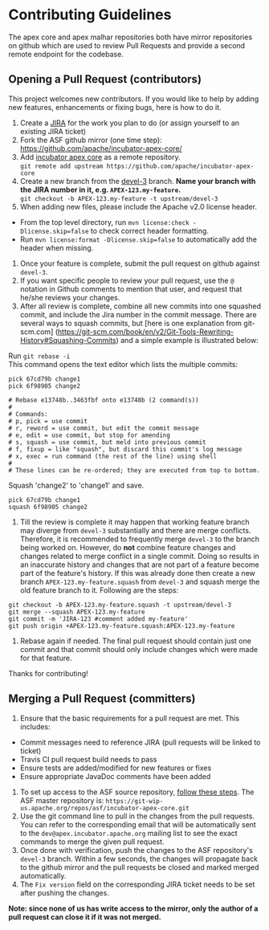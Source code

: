 # Contributing Guidelines

The apex core and apex malhar repositories both have mirror repositories on github which are used to review Pull Requests and provide a second remote endpoint for the codebase.



## Opening a Pull Request (contributors)

This project welcomes new contributors. If you would like to help by adding new features, enhancements or fixing bugs, here is how to do it.

1. Create a [JIRA](https://malhar.atlassian.net/) for the work you plan to do (or assign yourself to an existing JIRA ticket)
1. Fork the ASF github mirror (one time step):
   https://github.com/apache/incubator-apex-core/  
1. Add [incubator apex core](https://github.com/apache/incubator-apex-core) as a remote repository.  
`git remote add upstream https://github.com/apache/incubator-apex-core`
1. Create a new branch from the [devel-3](https://github.com/apache/incubator-apex-core/tree/devel-3) branch. **Name your branch with the JIRA number in it, e.g. `APEX-123.my-feature`.**  
`git checkout -b APEX-123.my-feature -t upstream/devel-3`
1. When adding new files, please include the Apache v2.0 license header.
  - From the top level directory, run `mvn license:check -Dlicense.skip=false` to check correct header formatting.
  - Run `mvn license:format -Dlicense.skip=false` to automatically add the header when missing.
1. Once your feature is complete, submit the pull request on github against `devel-3`.
1. If you want specific people to review your pull request, use the `@` notation in Github comments to mention that user, and request that he/she reviews your changes.
1. After all review is complete, combine all new commits into one squashed commit, and include the Jira number in the commit message. There are several ways to squash commits, but [here is one explanation from git-scm.com]
 (https://git-scm.com/book/en/v2/Git-Tools-Rewriting-History#Squashing-Commits) and a simple example is illustrated below:

  Run `git rebase -i`  
  This command opens the text editor which lists the multiple commits:

  ```
  pick 67cd79b change1
  pick 6f98905 change2

  # Rebase e13748b..3463fbf onto e13748b (2 command(s))
  #
  # Commands:
  # p, pick = use commit
  # r, reword = use commit, but edit the commit message
  # e, edit = use commit, but stop for amending
  # s, squash = use commit, but meld into previous commit
  # f, fixup = like "squash", but discard this commit's log message
  # x, exec = run command (the rest of the line) using shell
  #
  # These lines can be re-ordered; they are executed from top to bottom.
  ```
  Squash 'change2' to 'change1' and save.

  ```
  pick 67cd79b change1
  squash 6f98905 change2
  ```
1. Till the review is complete it may happen that working feature branch may diverge from `devel-3` substantially and there are merge conflicts. Therefore, it is recommended to frequently merge `devel-3` to the branch being worked on. However, do **not** combine feature changes and changes related to merge conflict in a single commit. Doing so results in an inaccurate history and changes that are not part of a feature become part of the feature's history. If this was already done then create a new branch `APEX-123.my-feature.squash` from `devel-3` and squash merge the old feature branch to it. Following are the steps:

  ```
  git checkout -b APEX-123.my-feature.squash -t upstream/devel-3
  git merge --squash APEX-123.my-feature
  git commit -m 'JIRA-123 #comment added my-feature'
  git push origin +APEX-123.my-feature.squash:APEX-123.my-feature
  ```
1. Rebase again if needed. The final pull request should contain just one commit and that commit should only include changes which were made for that feature.


Thanks for contributing!

## Merging a Pull Request (committers)

1. Ensure that the basic requirements for a pull request are met. This includes:
  - Commit messages need to reference JIRA (pull requests will be linked to ticket)
  - Travis CI pull request build needs to pass
  - Ensure tests are added/modified for new features or fixes
  - Ensure appropriate JavaDoc comments have been added
1. To set up access to the ASF source repository, [follow these steps](https://git-wip-us.apache.org/#committers-getting-started). The ASF master repository is: `https://git-wip-us.apache.org/repos/asf/incubator-apex-core.git`
1. Use the git command line to pull in the changes from the pull requests. You can refer to the corresponding email that will be automatically sent to the `dev@apex.incubator.apache.org` mailing list to see the exact commands to merge the given pull request.
1. Once done with verification, push the changes to the ASF repository's `devel-3` branch. Within a few
seconds, the changes will propagate back to the github mirror and the pull requests be closed and marked merged automatically.
1. The `Fix version` field on the corresponding JIRA ticket needs to be set after pushing the changes.

**Note: since none of us has write access to the mirror, only the author of a pull request can close it if it was not merged.**
